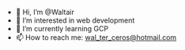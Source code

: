 - 👋 Hi, I’m @Waltair
- 👀 I’m interested in web development
- 🌱 I’m currently learning GCP
- 📫 How to reach me: wal_ter_ceros@hotmail.com

<!---
Waltair/Waltair is a ✨ special ✨ repository because its `README.md` (this file) appears on your GitHub profile.
You can click the Preview link to take a look at your changes.
--->
